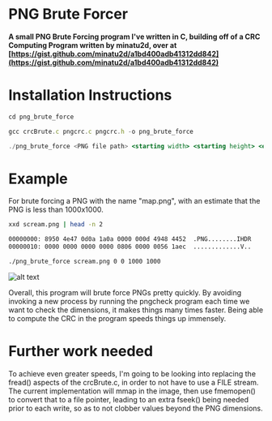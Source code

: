 # PNG Brute Forcer

**A small PNG Brute Forcing program I've written in C, building off of a CRC Computing Program written by minatu2d, over at [https://gist.github.com/minatu2d/a1bd400adb41312dd842](https://gist.github.com/minatu2d/a1bd400adb41312dd842)**

# Installation Instructions

```jsx
cd png_brute_force

gcc crcBrute.c pngcrc.c pngcrc.h -o png_brute_force

./png_brute_force <PNG file path> <starting width> <starting height> <ending width> <ending height>
```

# Example

For brute forcing a PNG with the name "map.png", with an estimate that the PNG is less than 1000x1000.

```bash
xxd scream.png | head -n 2

00000000: 8950 4e47 0d0a 1a0a 0000 000d 4948 4452  .PNG........IHDR
00000010: 0000 0000 0000 0000 0806 0000 0056 1aec  .............V..
```

```bash
./png_brute_force scream.png 0 0 1000 1000
```

![alt text](https://en.wikipedia.org/wiki/File:Small_scream.png)

Overall, this program will brute force PNGs pretty quickly. By avoiding invoking a new process by running the pngcheck program each time we want to check the dimensions, it makes things many times faster. Being able to compute the CRC in the program speeds things up immensely.

# Further work needed

To achieve even greater speeds, I'm going to be looking into replacing the fread() aspects of the crcBrute.c, in order to not have to use a FILE stream. The current implementation will mmap in the image, then use fmemopen() to convert that to a file pointer, leading to an extra fseek() being needed prior to each write, so as to not clobber values beyond the PNG dimensions.